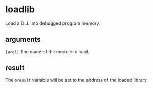 # loadlib

Load a DLL into debugged program memory.

## arguments

`[arg1]` The name of the module to load.

## result

The `$result` variable will be set to the address of the loaded library.
